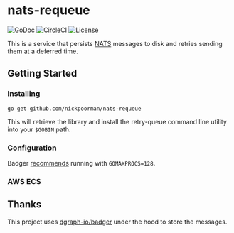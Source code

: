 # nats-requeue

[![GoDoc](https://godoc.org/github.com/nickpoorman/nats-requeue?status.svg)](https://godoc.org/github.com/nickpoorman/nats-requeue)
[![CircleCI](https://circleci.com/gh/nickpoorman/nats-requeue.svg?style=svg)](https://circleci.com/gh/nickpoorman/nats-requeue)
[![License](https://img.shields.io/badge/license-Apache%202-blue)](LICENSE.txt)

This is a service that persists [NATS](https://github.com/nats-io)
messages to disk and retries sending them at a deferred time.

## Getting Started

### Installing

```
go get github.com/nickpoorman/nats-requeue
```

This will retrieve the library and install the retry-queue command line utility
into your `$GOBIN` path.

### Configuration

Badger
[recommends](https://github.com/dgraph-io/badger#are-there-any-go-specific-settings-that-i-should-use)
running with `GOMAXPROCS=128`.

### AWS ECS

## Thanks

This project uses [dgraph-io/badger](https://github.com/dgraph-io/badger) under
the hood to store the messages.
